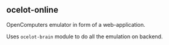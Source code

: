 ## ocelot-online

OpenComputers emulator in form of a web-application.

Uses `ocelot-brain` module to do all the emulation on backend.

